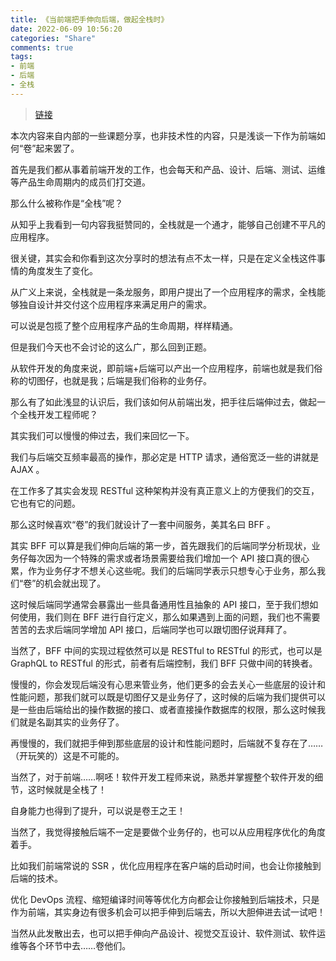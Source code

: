 ```yaml
---
title: 《当前端把手伸向后端，做起全栈时》
date: 2022-06-09 10:56:20
categories: "Share"
comments: true
tags:
- 前端
- 后端
- 全栈
---
```


<!-- no node -->

<!-- more -->

> [链接](https://github.com/zongzi531/daily-learning/blob/master/share/%E5%BD%93%E5%89%8D%E7%AB%AF%E6%8A%8A%E6%89%8B%E4%BC%B8%E5%90%91%E5%90%8E%E7%AB%AF%EF%BC%8C%E5%81%9A%E8%B5%B7%E5%85%A8%E6%A0%88%E6%97%B6.pdf)

本次内容来自内部的一些课题分享，也非技术性的内容，只是浅谈一下作为前端如何“卷”起来罢了。

首先是我们都从事着前端开发的工作，也会每天和产品、设计、后端、测试、运维等产品生命周期内的成员们打交道。

那么什么被称作是“全栈”呢？

从知乎上我看到一句内容我挺赞同的，全栈就是一个通才，能够自己创建不平凡的应用程序。

很关键，其实会和你看到这次分享时的想法有点不太一样，只是在定义全栈这件事情的角度发生了变化。

从广义上来说，全栈就是一条龙服务，即用户提出了一个应用程序的需求，全栈能够独自设计并交付这个应用程序来满足用户的需求。

可以说是包揽了整个应用程序产品的生命周期，样样精通。

但是我们今天也不会讨论的这么广，那么回到正题。

从软件开发的角度来说，即前端+后端可以产出一个应用程序，前端也就是我们俗称的切图仔，也就是我；后端是我们俗称的业务仔。

那么有了如此浅显的认识后，我们该如何从前端出发，把手往后端伸过去，做起一个全栈开发工程师呢？

其实我们可以慢慢的伸过去，我们来回忆一下。

我们与后端交互频率最高的操作，那必定是 HTTP 请求，通俗宽泛一些的讲就是 AJAX 。

在工作多了其实会发现 RESTful 这种架构并没有真正意义上的方便我们的交互，它也有它的问题。

那么这时候喜欢“卷”的我们就设计了一套中间服务，美其名曰 BFF 。

其实 BFF 可以算是我们伸向后端的第一步，首先跟我们的后端同学分析现状，业务仔每次因为一个特殊的需求或者场景需要给我们增加一个 API 接口真的很心累，作为业务仔才不想关心这些呢。我们的后端同学表示只想专心于业务，那么我们“卷”的机会就出现了。

这时候后端同学通常会暴露出一些具备通用性且抽象的 API 接口，至于我们想如何使用，我们则在 BFF 进行自行定义，那么如果遇到上面的问题，我们也不需要苦苦的去求后端同学增加 API 接口，后端同学也可以跟切图仔说拜拜了。

当然了，BFF 中间的实现过程依然可以是 RESTful to RESTful 的形式，也可以是 GraphQL to RESTful 的形式，前者有后端控制，我们 BFF 只做中间的转换者。

慢慢的，你会发现后端没有心思来管业务，他们更多的会去关心一些底层的设计和性能问题，那我们就可以既是切图仔又是业务仔了，这时候的后端为我们提供可以是一些由后端给出的操作数据的接口、或者直接操作数据库的权限，那么这时候我们就是名副其实的业务仔了。

再慢慢的，我们就把手伸到那些底层的设计和性能问题时，后端就不复存在了……（开玩笑的）这是不可能的。

当然了，对于前端……啊呸！软件开发工程师来说，熟悉并掌握整个软件开发的细节，这时候就是全栈了！

自身能力也得到了提升，可以说是卷王之王！

当然了，我觉得接触后端不一定是要做个业务仔的，也可以从应用程序优化的角度着手。

比如我们前端常说的 SSR ，优化应用程序在客户端的启动时间，也会让你接触到后端的技术。

优化 DevOps 流程、缩短编译时间等等优化方向都会让你接触到后端技术，只是作为前端，其实身边有很多机会可以把手伸到后端去，所以大胆伸进去试一试吧！

当然从此发散出去，也可以把手伸向产品设计、视觉交互设计、软件测试、软件运维等各个环节中去……卷他们。
